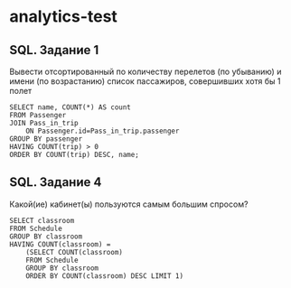 # analytics-test
## SQL. Задание 1
Вывести отсортированный по количеству перелетов (по убыванию) 
и имени (по возрастанию) список пассажиров, совершивших хотя бы 1 полет
```
SELECT name, COUNT(*) AS count  
FROM Passenger
JOIN Pass_in_trip
    ON Passenger.id=Pass_in_trip.passenger
GROUP BY passenger
HAVING COUNT(trip) > 0
ORDER BY COUNT(trip) DESC, name;
```
## SQL. Задание 4
Какой(ие) кабинет(ы) пользуются самым большим спросом?
```
SELECT classroom 
FROM Schedule
GROUP BY classroom
HAVING COUNT(classroom) = 
    (SELECT COUNT(classroom) 
    FROM Schedule 
    GROUP BY classroom
    ORDER BY COUNT(classroom) DESC LIMIT 1)
```
